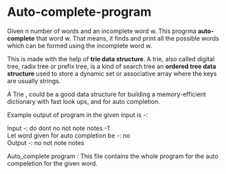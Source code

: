 # Auto-complete-program

Given n number of words and an incomplete word w. This progrma **auto-complete** that word w.
That means, it finds and print all the possible words which can be formed using the incomplete word w.  

This is made with the help of **trie data structure**. A trie, also called digital tree, radix tree or prefix tree, is a kind of search 
tree an **ordered tree data structure** used to store a dynamic set or associative array where the keys are usually strings.  

A Trie , could be a good data structure for building a memory-efficient dictionary with fast look ups, and for auto completion.

Example output of program in the given input is -:  

Input -: do dont no not note notes -1  
Let word given for auto completion be -: no  
Output -: no not note notes 

Auto_complete program : This file contains the whole program for the auto compeletion for the given word.
